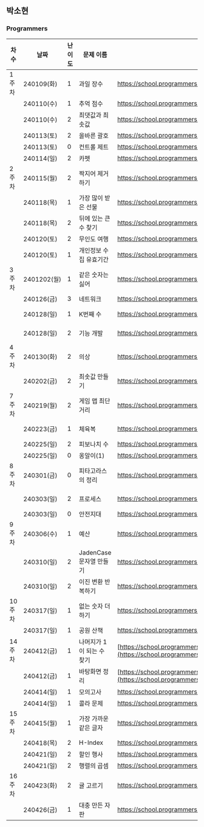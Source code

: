 
## 박소현
### Programmers
|차수|날짜|난이도|문제 이름|URL|비고|
|----|----|----|----|----|----|
|1주차|240109(화)|1|과일 장수|https://school.programmers.co.kr/learn/courses/30/lessons/135808|
||240110(수)|1|추억 점수|https://school.programmers.co.kr/learn/courses/30/lessons/176963|
||240110(수)|2|최댓값과 최솟값|https://school.programmers.co.kr/learn/courses/30/lessons/12939|
||240113(토)|2|올바른 괄호|https://school.programmers.co.kr/learn/courses/30/lessons/12909|
||240113(토)|0|컨트롤 제트|https://school.programmers.co.kr/learn/courses/30/lessons/120853|
||240114(일)|2|카펫|https://school.programmers.co.kr/learn/courses/30/lessons/42842|
|2주차|240115(월)|2|짝지어 제거하기|https://school.programmers.co.kr/learn/courses/30/lessons/12973|
||240118(목)|1|가장 많이 받은 선물|https://school.programmers.co.kr/learn/courses/30/lessons/258712|
||240118(목)|2|뒤에 있는 큰 수 찾기|https://school.programmers.co.kr/learn/courses/30/lessons/154539|
||240120(토)|2|무인도 여행|https://school.programmers.co.kr/learn/courses/30/lessons/154540|
||240120(토)|1|개인정보 수집 유효기간|https://school.programmers.co.kr/learn/courses/30/lessons/150370|
|3주차|2401202(월)|1|같은 숫자는 싫어|https://school.programmers.co.kr/learn/courses/30/lessons/12906|알고리즘 고득점kit|
||240126(금)|3|네트워크|https://school.programmers.co.kr/learn/courses/30/lessons/43162|
||240128(일)|1|K번째 수|https://school.programmers.co.kr/learn/courses/30/lessons/42748|알고리즘 고득점kit|
||240128(일)|2|기능 개발|https://school.programmers.co.kr/learn/courses/30/lessons/42586|알고리즘 고득점kit|
|4주차|240130(화)|2|의상|https://school.programmers.co.kr/learn/courses/30/lessons/42578|알고리즘 고득점kit|
||240202(금)|2|최솟값 만들기|https://school.programmers.co.kr/learn/courses/30/lessons/12941|정렬 직접 구현해보기,,|
|7주차|240219(월)|2|게임 맵 최단거리|https://school.programmers.co.kr/learn/courses/30/lessons/1844|알고리즘 고득점kit|
||240223(금)|1|체육복|https://school.programmers.co.kr/learn/courses/30/lessons/42862|알고리즘 고득점kit|
||240225(일)|2|피보나치 수|https://school.programmers.co.kr/learn/courses/30/lessons/12945||
||240225(일)|0|옹알이(1)|https://school.programmers.co.kr/learn/courses/30/lessons/120956||
|8주차|240301(금)|0|피타고라스의 정리|https://school.programmers.co.kr/learn/courses/30/lessons/250132|PCCE 기출-디버깅|
||240303(일)|2|프로세스|https://school.programmers.co.kr/learn/courses/30/lessons/42587|알고리즘 고득점kit|
||240303(일)|0|안전지대|https://school.programmers.co.kr/learn/courses/30/lessons/120866||
|9주차|240306(수)|1|예산|https://school.programmers.co.kr/learn/courses/30/lessons/12982|summer&winter coding(~2018)|
||240310(일)|2|JadenCase 문자열 만들기|https://school.programmers.co.kr/learn/courses/30/lessons/12951||
||240310(일)|2|이진 변환 반복하기|https://school.programmers.co.kr/learn/courses/30/lessons/70129|월간코드 챌린지1|
|10주차|240317(일)|1|없는 숫자 더하기|https://school.programmers.co.kr/learn/courses/30/lessons/86051||
||240317(일)|1|공원 산책|https://school.programmers.co.kr/learn/courses/30/lessons/172928||
|14주차|240412(금)|1|나머지가 1이 되는 수 찾기|[https://school.programmers.co.kr/learn/courses/30/lessons/86051](https://school.programmers.co.kr/learn/courses/30/lessons/87389)||
||240412(금)|1|바탕화면 정리|[https://school.programmers.co.kr/learn/courses/30/lessons/172928](https://school.programmers.co.kr/learn/courses/30/lessons/161990)||
||240414(일)|1|모의고사|https://school.programmers.co.kr/learn/courses/30/lessons/42840||
||240414(일)|1|콜라 문제|https://school.programmers.co.kr/learn/courses/30/lessons/132267||
|15주차|240415(월)|1|가장 가까운 같은 글자|https://school.programmers.co.kr/learn/courses/30/lessons/142086||
||240418(목)|2|H-Index|https://school.programmers.co.kr/learn/courses/30/lessons/42747||
||240421(일)|2|할인 행사|https://school.programmers.co.kr/learn/courses/30/lessons/131127||
||240421(일)|2|행렬의 곱셈|https://school.programmers.co.kr/learn/courses/30/lessons/12949||
|16주차|240423(화)|2|귤 고르기|https://school.programmers.co.kr/learn/courses/30/lessons/138476||
||240426(금)|1|대충 만든 자판|https://school.programmers.co.kr/learn/courses/30/lessons/160586||
